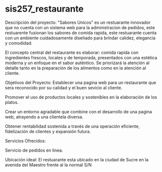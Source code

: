 # sis257_restaurante

Descripción del proyecto:
"Sabores Unicos" es un restuarante innovador que no cuenta con un sistema web para la administracion de pedidos, este restuarente fusionan los sabores de comida rapida, este restuarante cuenta con un ambiente cuidadosamente diseñado para brindar calidez, elegancia y comodidad.

El concepto central del restaurante es elaborar: comida rapida con ingredientes frescos, locales y de temporada, presentados con una estética moderna y un enfoque en el sabor auténtico. Se priorizará la atención al detalle tanto en la preparación de los alimentos como en la atención al cliente.

Objetivos del Proyecto:
Establecer una pagina web para un restaurante que sera reconocido por su calidad y el buen sevicio al cliente.

Promover el uso de productos locales y sostenibles en la elaboración de los platos.

Crear un entorno agradable que combine con el desarrollo de una pagina web, atrayendo a una clientela diversa.

Obtener rentabilidad sostenida a través de una operación eficiente, fidelización de clientes y expansión futura.

Servicios Ofrecidos:

Servicio de pedidos en linea.


Ubicación ideal:
El restuarante esta ubicado en la ciudad de Sucre en la avenida del Maestro frente al la normal S/N  
